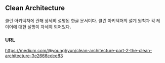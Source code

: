 Clean Architecture
-

클린 아키텍쳐에 관해 상세히 설명된 한글 문서이다.
클린 아키텍쳐의 설계 원칙과 각 레이어에 대한 설명이 자세히 되어있다.

### URL
https://medium.com/@younghyun/clean-architecture-part-2-the-clean-architecture-3e2666cdce83